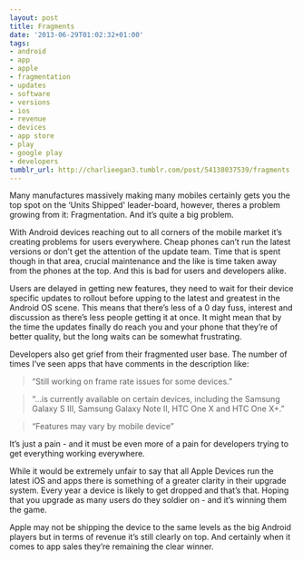 ```yaml
---
layout: post
title: Fragments
date: '2013-06-29T01:02:32+01:00'
tags:
- android
- app
- apple
- fragmentation
- updates
- software
- versions
- ios
- revenue
- devices
- app store
- play
- google play
- developers
tumblr_url: http://charlieegan3.tumblr.com/post/54138037539/fragments
---
```

Many manufactures massively making many mobiles certainly gets you the top spot on the ‘Units Shipped' leader-board, however, theres a problem growing from it: Fragmentation. And it’s quite a big problem.

With Android devices reaching out to all corners of the mobile market it’s creating problems for users everywhere. Cheap phones can’t run the latest versions or don’t get the attention of the update team. Time that is spent though in that area, crucial maintenance and the like is time taken away from the phones at the top. And this is bad for users and developers alike.

Users are delayed in getting new features, they need to wait for their device specific updates to rollout before upping to the latest and greatest in the Android OS scene. This means that there’s less of a 0 day fuss, interest and discussion as there’s less people getting it at once. It might mean that by the time the updates finally do reach you and your phone that they’re of better quality, but the long waits can be somewhat frustrating.

Developers also get grief from their fragmented user base. The number of times I’ve seen apps that have comments in the description like:

> “Still working on frame rate issues for some devices.”

> “…is currently available on certain devices, including the Samsung Galaxy S III, Samsung Galaxy Note II, HTC One X and HTC One X+.”

> “Features may vary by mobile device”

It’s just a pain - and it must be even more of a pain for developers trying to get everything working everywhere.

While it would be extremely unfair to say that all Apple Devices run the latest iOS and apps there is something of a greater clarity in their upgrade system. Every year a device is likely to get dropped and that’s that. Hoping that you upgrade as many users do they soldier on - and it’s winning them the game.

Apple may not be shipping the device to the same levels as the big Android players but in terms of revenue it’s still clearly on top. And certainly when it comes to app sales they’re remaining the clear winner.

